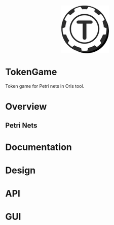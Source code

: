 <p align="center">
  <img height="150" src="https://github.com/tmscarla/TokenGame/blob/master/Logo/tokengame-original.png">
</p>
 
 
# TokenGame
Token game for Petri nets in Oris tool.

# Overview

## Petri Nets

# Documentation

# Design

# API

# GUI


